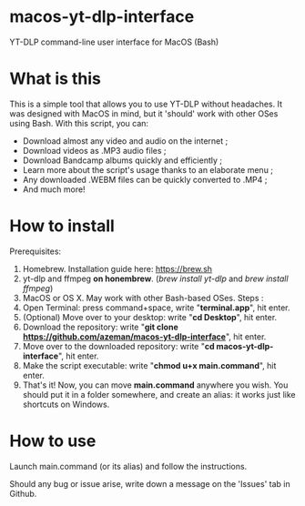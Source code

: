 # macos-yt-dlp-interface
YT-DLP command-line user interface for MacOS (Bash)

# What is this
This is a simple tool that allows you to use YT-DLP without headaches.
It was designed with MacOS in mind, but it 'should' work with other OSes using Bash.
With this script, you can:
  - Download almost any video and audio on the internet ;
  - Download videos as .MP3 audio files ;
  - Download Bandcamp albums quickly and efficiently ;
  - Learn more about the script's usage thanks to an elaborate menu ;
  - Any downloaded .WEBM files can be quickly converted to .MP4 ;
  - And much more!

# How to install
Prerequisites:
  1) Homebrew. Installation guide here: https://brew.sh
  2) yt-dlp and ffmpeg **on honembrew**. (_brew install yt-dlp_ and _brew install ffmpeg_)
  3) MacOS or OS X. May work with other Bash-based OSes.
Steps :
  1) Open Terminal: press command+space, write "**terminal.app**", hit enter.
  2) (Optional) Move over to your desktop: write "**cd Desktop**", hit enter.
  3) Download the repository: write "**git clone https://github.com/azeman/macos-yt-dlp-interface**", hit enter.
  4) Move over to the downloaded repository: write "**cd macos-yt-dlp-interface**", hit enter.
  5) Make the script executable: write "**chmod u+x main.command**", hit enter.
  6) That's it! Now, you can move **main.command** anywhere you wish. You should put it in a folder somewhere, and create an alias: it works just like shortcuts on Windows.

# How to use
Launch main.command (or its alias) and follow the instructions.

Should any bug or issue arise, write down a message on the 'Issues' tab in Github.
